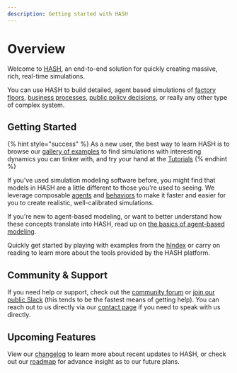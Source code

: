 ```yaml
---
description: Getting started with HASH
---
```


# Overview

Welcome to [HASH](https://hash.ai), an end-to-end solution for quickly creating massive, rich, real-time simulations.

You can use HASH to build detailed, agent based simulations of [factory floors](https://hash.ai/@hash/warehouse-conveyor1), [business processes](https://hash.ai/@hash/interconnected-call-center), [public policy decisions](https://hash.ai/@b/sir-infection-network-w-rapid-tests), or really any other type of complex system.

## Getting Started

{% hint style="success" %}
As a new user, the best way to learn HASH is to browse our [gallery of examples](https://hash.ai/models?categoryID=5dc3da74cc0cf804dcc66a5c&page=1&sort=popularity) to find simulations with interesting dynamics you can tinker with, and try your hand at the [Tutorials](https://docs.hash.ai/core/tutorials/)
{% endhint %}

If you've used simulation modeling software before, you might find that models in HASH are a little different to those you're used to seeing. We leverage composable [agents](anatomy-of-an-agent/) and [behaviors](behaviors/) to make it faster and easier for you to create realistic, well-calibrated simulations.

If you're new to agent-based modeling, or want to better understand how these concepts translate into HASH, read up on [the basics of agent-based modeling](agent-based-modeling-basics-1.md).

Quickly get started by playing with examples from the [hIndex](https://hash.ai/index) or carry on reading to learn more about the tools provided by the HASH platform.

## Community & Support

If you need help or support, check out the [community forum](https://community.hash.ai/) or [join our public Slack](https://hash.ai/slack) \(this tends to be the fastest means of getting help\). You can reach out to us directly via our [contact page](https://hash.ai/contact) if you need to speak with us directly.

## Upcoming Features

View our [changelog](https://hash.ai/updates) to learn more about recent updates to HASH, or check out our [roadmap](https://hash.ai/roadmap) for advance insight as to our future plans.

